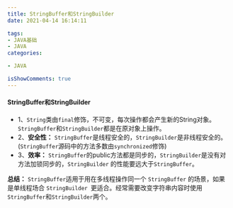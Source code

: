 ```yaml
---
title: StringBuffer和StringBuilder
date: 2021-04-14 16:14:11

tags:
- JAVA基础
- JAVA
categories:

- JAVA

isShowComments: true
---
```


#### StringBuffer和StringBuilder

- 1、`String`类由`final`修饰，不可变，每次操作都会产生新的String对象。`StringBuffer`和`StringBuilder`都是在原对象上操作。
- 2、**安全性：** `StringBuffer`是线程安全的，`StringBuilder`是非线程安全的。(`StringBuffer`源码中的方法多数由`synchronized`修饰)
- 3、**效率：** `StringBuffer`的public方法都是同步的，`StringBuilder`是没有对方法加锁同步的，`StringBuilder` 的性能要远大于`StringBuffer`。

**总结：** `StringBuffer`适用于用在多线程操作同一个 `StringBuffer` 的场景，如果是单线程场合 `StringBuilder `更适合。经常需要改变字符串内容时使用`StringBuffer`和`StringBuilder`两个。


